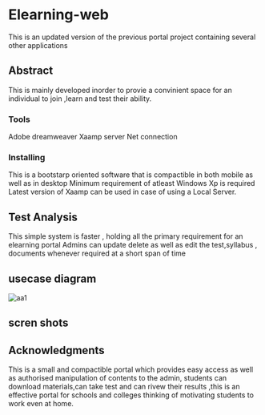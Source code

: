 # Elearning-web
This is an updated version of the previous portal project containing several other applications 

## Abstract

This is mainly developed inorder to provie a convinient space for an individual to join ,learn and test their ability.

### Tools

Adobe dreamweaver
Xaamp server
Net connection

### Installing

This is a bootstarp oriented software that is compactible in both mobile as well as in desktop
Minimum requirement of atleast Windows Xp is required
Latest version of Xaamp can be used in case of using a Local Server.

## Test Analysis

This simple system is faster , holding all the primary requirement for an elearning portal
Admins can update delete as well as edit the test,syllabus , documents whenever required at a short span of time

## usecase diagram
  ![aa1](https://user-images.githubusercontent.com/43899938/70845709-c5669f80-1e77-11ea-8847-c282dc5438d3.jpg)
  
## scren shots


## Acknowledgments

This is a small and compactible portal which provides easy access as well as authorised manipulation of contents to the admin,
students can download materials,can take test and can rivew their results ,this is an effective portal for schools and colleges thinking of motivating students to work even at home.
